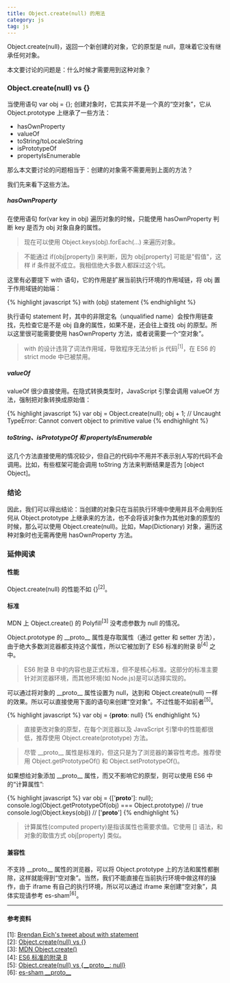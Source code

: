 ```yaml
---
title: Object.create(null) 的用法
category: js
tag: js
---
```


Object.create(null)，返回一个新创建的对象，它的原型是 null，意味着它没有继承任何对象。

本文要讨论的问题是：什么时候才需要用到这种对象？

### Object.create(null) vs {}

当使用语句 var obj = {}; 创建对象时，它其实并不是一个真的“空对象”，它从 Object.prototype 上继承了一些方法：

  * hasOwnProperty
  * valueOf
  * toString/toLocaleString
  * isPrototypeOf
  * propertyIsEnumerable

那么本文要讨论的问题相当于：创建的对象需不需要用到上面的方法？

我们先来看下这些方法。

##### hasOwnProperty

在使用语句 for(var key in obj) 遍历对象的时候，只能使用 hasOwnProperty 判断 key 是否为 obj 对象自身的属性。

>现在可以使用 Object.keys(obj).forEach(...) 来遍历对象。

>不能通过 if(obj[property]) 来判断，因为 obj[property] 可能是"假值"，这样 if 条件就不成立。我相信绝大多数人都踩过这个坑。

这里有必要提下 with 语句，它的作用是扩展当前执行环境的作用域链，将 obj 置于作用域链的始端：

{% highlight javascript %}
with (obj)
  statement
{% endhighlight %}

执行语句 statement 时，其中的非限定名（unqualified name）会按作用链查找，先检查它是不是 obj 自身的属性，如果不是，还会往上查找 obj 的原型。所以这里很可能需要使用 hasOwnProperty 方法，或者说需要一个“空对象”。

>with 的设计违背了词法作用域，导致程序无法分析 js 代码<sup>\[1\]</sup>，在 ES6 的 strict mode 中已被禁用。

##### valueOf

valueOf 很少直接使用。在隐式转换类型时，JavaScript 引擎会调用 valueOf 方法，强制把对象转换成原始值：

{% highlight javascript %}
var obj = Object.create(null);
obj + 1;
// Uncaught TypeError: Cannot convert object to primitive value
{% endhighlight %}

##### toString、isPrototypeOf 和 propertyIsEnumerable

这几个方法直接使用的情况较少，但自己的代码中不用并不表示别人写的代码不会调用。比如，有些框架可能会调用 toString 方法来判断结果是否为 [object Object]。

### 结论

因此，我们可以得出结论：当创建的对象只在当前执行环境中使用并且不会用到任何从 Object.prototype 上继承来的方法，也不会将该对象作为其他对象的原型的时候，那么可以使用 Object.create(null)。比如，Map(Dictionary) 对象，遍历这种对象时也无需再使用 hasOwnProperty 方法。

### 延伸阅读

#### 性能

Object.create(null) 的性能不如 {}<sup>\[2\]</sup>。

#### 标准

MDN 上 Object.create() 的 Polyfill<sup>\[3\]</sup> 没考虑参数为 null 的情况。

Object.prototype 的 \_\_proto\_\_ 属性是存取属性（通过 getter 和 setter 方法），由于绝大多数浏览器都支持这个属性，所以它被加到了 ES6 标准的附录 B<sup>\[4\]</sup> 之中。

>ES6 附录 B 中的内容也是正式标准，但不是核心标准。这部分的标准主要针对浏览器环境，而其他环境(如 Node.js)是可以选择实现的。

可以通过将对象的 \_\_proto\_\_ 属性设置为 null，达到和 Object.create(null) 一样的效果。所以可以直接使用下面的语句来创建“空对象”。不过性能不如前者<sup>\[5\]</sup>。

{% highlight javascript %}
var obj = {__proto__: null}
{% endhighlight %}

>直接更改对象的原型，在每个浏览器以及 JavaScript 引擎中的性能都很低，推荐使用 Object.create(prototype) 方法。

>尽管 \_\_proto\_\_ 属性是标准的，但这只是为了浏览器的兼容性考虑。推荐使用 Object.getPrototypeOf() 和 Object.setPrototypeOf()。

如果想给对象添加 \_\_proto\_\_ 属性，而又不影响它的原型，则可以使用 ES6 中的“计算属性”:

{% highlight javascript %}
var obj = {['__proto__']: null};
console.log(Object.getPrototypeOf(obj) === Object.prototype) // true
console.log(Object.keys(obj)) // ['__proto__']
{% endhighlight %}

>计算属性(computed property)是指该属性也需要求值。它使用 [] 语法，和对象的取值方式 obj[property] 类似。

#### 兼容性

不支持 \_\_proto\_\_ 属性的浏览器，可以将 Object.prototype 上的方法和属性都删除，这样就能得到“空对象”。当然，我们不能直接在当前执行环境中做这样的操作，由于 iframe 有自己的执行环境，所以可以通过 iframe 来创建“空对象”，具体实现请参考 es-sham<sup>\[6\]</sup>。

---

#### 参考资料

\[1\]: [Brendan Eich's tweet about with statement](https://twitter.com//#!/BrendanEich/status/68001466471817216)<br/>
\[2\]: [Object.create(null) vs {}](https://jsperf.com/object-create-null-vs-literal/2)<br/>
\[3\]: [MDN Object.create()](https://developer.mozilla.org/en-US/docs/Web/JavaScript/Reference/Global_Objects/Object/create)<br/>
\[4\]: [ES6 标准的附录 B](http://www.ecma-international.org/ecma-262/6.0/#sec-additional-properties-of-the-object.prototype-object)<br/>
\[5\]: [Object.create(null) vs {\_\_proto\_\_: null}](https://jsperf.com/object-create-null-vs-literal/24)<br/>
\[6\]: [es-sham \_\_proto\_\_](https://github.com/es-shims/es5-shim/blob/master/es5-sham.js#LC195)

[1]: http://stackoverflow.com/questions/32262809/is-it-bad-practice-to-use-object-createnull-versus
[2]: http://ferrante.pl/frontend/javascript/objectcreate-history-and-memory-leaks/
[3]: http://javascript.crockford.com/prototypal.html
[4]: http://www.devthought.com/2012/01/18/an-object-is-not-a-hash/
[5]: http://www.2ality.com/2012/01/objects-as-maps.html
[6]: http://hax.iteye.com/blog/1663476
[7]: https://www.nczonline.net/blog/2008/07/10/naked-javascript-objects/
